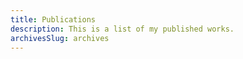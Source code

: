 ```yaml
---
title: Publications
description: This is a list of my published works.
archivesSlug: archives
---
```

